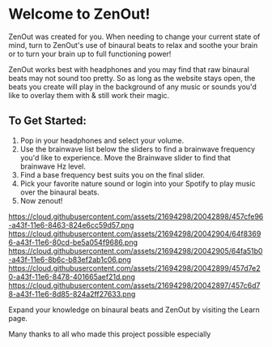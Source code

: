 <h1>Welcome to ZenOut!</h1>

ZenOut was created for you. When needing to change your current state of mind, turn to ZenOut's use of binaural 
beats to relax and soothe your brain or to turn your brain up to full functioning power! 

ZenOut works best with headphones and you may find that raw binaural beats may not sound too pretty. So as long as the website  stays open, the beats you create will play in the background of any music or sounds you'd like to overlay them with & still work their magic.

<h2>To Get Started:</h2>
<ol>
<li>Pop in your headphones and select your volume.</li>
<li>Use the brainwave list below the sliders to find a brainwave frequency you'd like to experience. Move the Brainwave slider to find that brainwave Hz level.</li>
<li>Find a base frequency best suits you on the final slider.</li>
<li>Pick your favorite nature sound or login into your Spotify to play music over the binaural beats.
<li>Now zenout!</li>
</ol>

https://cloud.githubusercontent.com/assets/21694298/20042898/457cfe96-a43f-11e6-8463-824e6cc59d57.png
https://cloud.githubusercontent.com/assets/21694298/20042904/64f83696-a43f-11e6-80cd-be5a054f9686.png
https://cloud.githubusercontent.com/assets/21694298/20042905/64fa51b0-a43f-11e6-8b6c-b83ef2ab1c06.png
https://cloud.githubusercontent.com/assets/21694298/20042899/457d7e20-a43f-11e6-8478-401665aef21d.png
https://cloud.githubusercontent.com/assets/21694298/20042897/457c6d78-a43f-11e6-8d85-824a2ff27633.png

Expand your knowledge on binaural beats and ZenOut by visiting the Learn page.

Many thanks to all who made this project possible especially 
